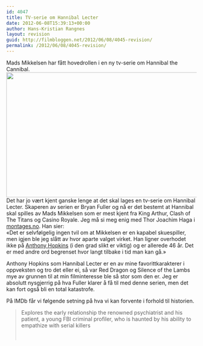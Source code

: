 ```yaml
---
id: 4047
title: TV-serie om Hannibal Lecter
date: 2012-06-08T15:39:13+00:00
author: Hans-Kristian Rangnes
layout: revision
guid: http://filmbloggen.net/2012/06/08/4045-revision/
permalink: /2012/06/08/4045-revision/
---
```

Mads Mikkelsen har fått hovedrollen i en ny tv-serie om Hannibal the Cannibal.  
<img class="alignnone size-large wp-image-4046" src="http://filmbloggen.net/wp-content/uploads//2012/06/hannibal-lecter-620x331.jpg" alt="" width="620" height="331" />  
Det har jo vært kjent ganske lenge at det skal lages en tv-serie om Hannibal Lecter. Skaperen av serien er Bryan Fuller og nå er det bestemt at Hannibal skal spilles av Mads Mikkelsen som er mest kjent fra King Arthur, Clash of The Titans og Casino Royale. Jeg må si meg enig med Thor Joachim Haga i [montages.no](http://montages.no). Han sier:  
&laquo;Det er selvfølgelig ingen tvil om at Mikkelsen er en kapabel skuespiller, men igjen ble jeg slått av hvor aparte valget virket. Han ligner overhodet ikke på [Anthony Hopkins](http://montages.no/filmfolk/anthony-hopkins) (i den grad slikt er viktig) og er allerede 46 år. Det er med andre ord begrenset hvor langt tilbake i tid man kan gå.&raquo;

Anthony Hopkins som Hannibal Lecter er en av mine favorittkarakterer i oppveksten og tro det eller ei, så var Red Dragon og Silence of the Lambs mye av grunnen til at min filminteresse ble så stor som den er. Jeg er absolutt nysgjerrig på hva Fuller klarer å få til med denne serien, men det kan fort også bli en total katastrofe.

På IMDb får vi følgende setning på hva vi kan forvente i forhold til historien.

> Explores the early relationship the renowned psychiatrist and his patient, a young FBI criminal profiler, who is haunted by his ability to empathize with serial killers
> 
> &nbsp;